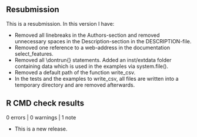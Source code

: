 ## Resubmission
This is a resubmission. In this version I have:

* Removed all linebreaks in the Authors-section and removed unnecessary spaces in the Description-section in the DESCRIPTION-file.
* Removed one reference to a web-address in the documentation select_features.
* Removed all \dontrun{} statements. Added an inst/extdata folder containing data which is used in the examples via system.file().
* Removed a default path of the function write_csv.
* In the tests and the examples to write_csv, all files are written into a temporary directory and are removed afterwards.

## R CMD check results

0 errors | 0 warnings | 1 note

* This is a new release.
